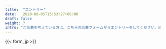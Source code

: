```yaml
---
title:  "エントリー"
date:   2020-08-05T15:53:27+06:00
draft: false
weight: 7
intro: "ご応募を考えている方は、こちらの応募フォームからエントリーをしてください。応募にあたっては履歴書と職務経歴書が必要になります。書類選考結果は追って、担当者よりご連絡します。"
---
```


{{< form_jp >}}
